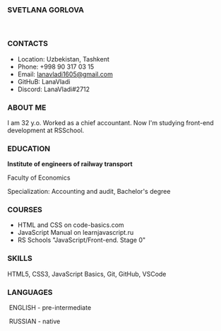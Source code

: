 ### **SVETLANA GORLOVA**
  
### **CONTACTS**
* Location: Uzbekistan, Tashkent
* Phone: +998 90 317 03 15
* Email: lanavladi1605@gmail.com
* GitHuB: LanaVladi
* Discord: LanaVladi#2712

### **ABOUT ME**
I am 32 y.o. Worked as a chief accountant. Now I'm studying front-end development at RSSchool.

### **EDUCATION**
**Institute of engineers of railway transport**  

Faculty of Economics  

Specialization: Accounting and audit, Bachelor's degree

### **COURSES**
* HTML and CSS on code-basics.com
* JavaScript Manual on learnjavascript.ru
* RS Schools "JavaScript/Front-end. Stage 0"

### **SKILLS**
HTML5, CSS3, JavaScript Basics, Git, GitHub, VSCode

### **LANGUAGES**
 ENGLISH - pre-intermediate  

 RUSSIAN - native

